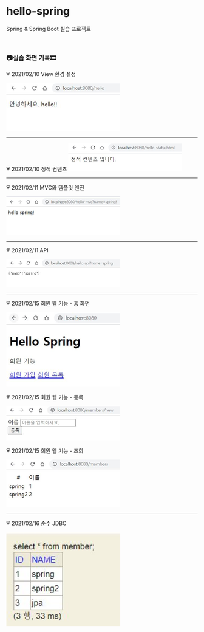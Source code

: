 # hello-spring

Spring &amp; Spring Boot 실습 프로젝트

<br/>

### 📷실습 화면 기록🎞

💗 2021/02/10 View 환경 설정

<img src='prac_log/0210.JPG' width='300px'>

<hr>
💗 2021/02/10 정적 컨텐츠

<img src='prac_log/0210-2.JPG' width='300px'>

<hr>


💗 2021/02/11 MVC와 템플릿 엔진

<img src='prac_log/0211-1.JPG' width='300px'>

<hr>


💗 2021/02/11 API

<img src='prac_log/0211-2.2.JPG' width='300px'>

<hr/>

💗 2021/02/15 회원 웹 기능 - 홈 화면

<img src='prac_log/0215-1.JPG' width='300px'>

💗 2021/02/15 회원 웹 기능 - 등록

<img src='prac_log/0215-2.JPG' width='300px'>

💗 2021/02/15 회원 웹 기능 - 조회

<img src='prac_log/0215-3.JPG' width='300px'>

<hr>

💗 2021/02/16 순수 JDBC

<img src='prac_log/0216-1.JPG' width='300px'>
